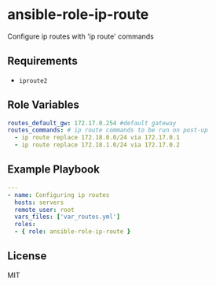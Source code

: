 ansible-role-ip-route
=========

Configure ip routes with 'ip route' commands

Requirements
------------
* `iproute2`

Role Variables
--------------

```yaml
routes_default_gw: 172.17.0.254 #default gateway
routes_commands: # ip route commands to be run on post-up
  - ip route replace 172.18.0.0/24 via 172.17.0.1
  - ip route replace 172.18.1.0/24 via 172.17.0.2
```

Example Playbook
----------------
```yaml
---
- name: Configuring ip routes
  hosts: servers
  remote_user: root
  vars_files: ['var_routes.yml']  
  roles:
  - { role: ansible-role-ip-route }
```
License
-------
MIT
